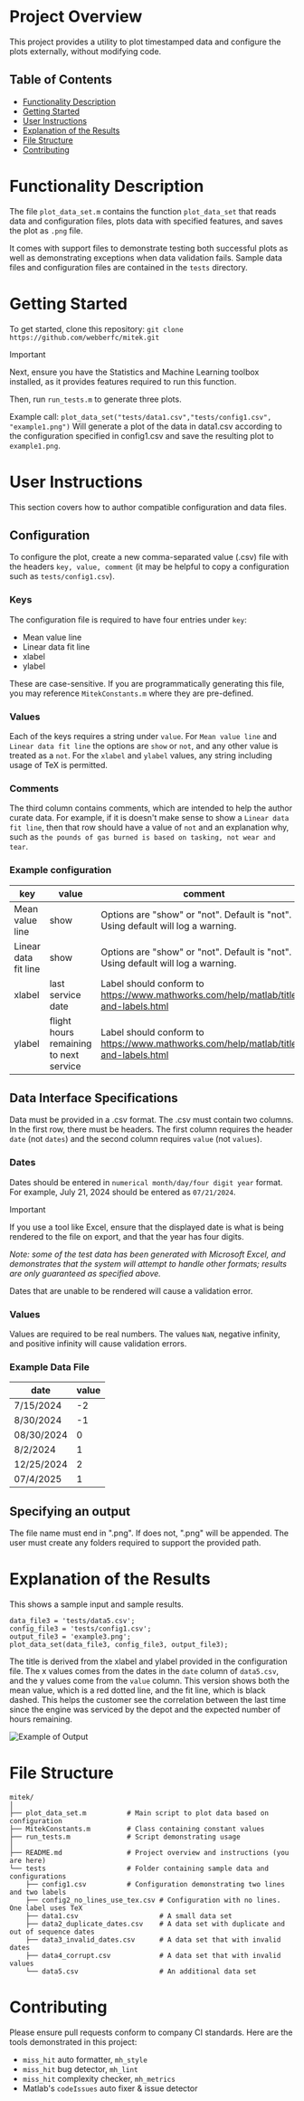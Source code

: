 # Project Overview
This project provides a utility to plot timestamped data and configure the plots externally, without modifying code.

## Table of Contents
- [Functionality Description](#functionality-description)
- [Getting Started](#getting-started)
- [User Instructions](#user-instructions)
- [Explanation of the Results](#explanation-of-the-results)
- [File Structure](#file-structure)
- [Contributing](#contributing)

<a name="functionality-description"/></a>
# Functionality Description

The file `plot_data_set.m` contains the function `plot_data_set` that reads data and configuration files, plots data with specified features, and saves the plot as `.png` file.

It comes with support files to demonstrate testing both successful plots as well as demonstrating exceptions when data validation fails. Sample data files and configuration files are contained in the `tests` directory.

<a name="getting-started"></a>
# Getting Started

To get started, clone this repository:
`git clone https://github.com/webberfc/mitek.git`

> [!IMPORTANT]  
> Next, ensure you have the Statistics and Machine Learning toolbox installed, as it provides features required to run this function.

Then, run `run_tests.m` to generate three plots. 

Example call:
`plot_data_set("tests/data1.csv","tests/config1.csv", "example1.png")`
Will generate a plot of the data in data1.csv according to the
configuration specified in config1.csv and save the resulting plot to
`example1.png`.

<a name="user-instructions"></a>
# User Instructions  

This section covers how to author compatible configuration and data files.

## Configuration
To configure the plot, create a new comma-separated value (.csv) file with the headers `key, value, comment` (it may be helpful to copy a configuration such as `tests/config1.csv`).

### Keys
The configuration file is required to have four entries under `key`:
* Mean value line
* Linear data fit line
* xlabel
* ylabel

These are case-sensitive. If you are programmatically generating this file, you may reference `MitekConstants.m` where they are pre-defined.

### Values
Each of the keys requires a string under `value`. For `Mean value line` and `Linear data fit line` the options are `show` or `not`, and any other value is treated as a `not`. For the `xlabel` and `ylabel` values, any string including usage of TeX is permitted.

### Comments
The third column contains comments, which are intended to help the author curate data. For example, if it is doesn't make sense to show a `Linear data fit line`, then that row should have a value of `not` and an explanation why, such as `the pounds of gas burned is based on tasking, not wear and tear`.

### Example configuration
<html xmlns:v="urn:schemas-microsoft-com:vml"
xmlns:o="urn:schemas-microsoft-com:office:office"
xmlns:x="urn:schemas-microsoft-com:office:excel"
xmlns="http://www.w3.org/TR/REC-html40">

<head>

<meta name=ProgId content=Excel.Sheet>
<meta name=Generator content="Microsoft Excel 15">
<link id=Main-File rel=Main-File
href="file:///C:/Users/dev/AppData/Local/Temp/msohtmlclip1/01/clip.htm">
<link rel=File-List
href="file:///C:/Users/dev/AppData/Local/Temp/msohtmlclip1/01/clip_filelist.xml">
</head>

<body link="#467886" vlink="#96607D">

key | value | comment
-- | -- | --
Mean value line | show | Options are "show" or "not". Default is   "not". Using default will log a warning.
Linear data fit line | show | Options are "show" or "not". Default is   "not". Using default will log a warning.
xlabel | last service date | Label should conform to   https://www.mathworks.com/help/matlab/titles-and-labels.html
ylabel | flight hours remaining to next service | Label should conform to   https://www.mathworks.com/help/matlab/titles-and-labels.html

</body>
</html>

## Data Interface Specifications
Data must be provided in a .csv format. The .csv must contain two columns. In the first row, there must be headers. The first column requires the header `date` (not `dates`) and the second column requires `value` (not `values`). 

### Dates
Dates should be entered in `numerical month/day/four digit year` format.
For example, July 21, 2024 should be entered as `07/21/2024`.

> [!IMPORTANT]
> If you use a tool like Excel, ensure that the displayed date is what is being rendered to the file on export, and that the year has four digits.

_Note: some of the test data has been generated with Microsoft Excel, and demonstrates that the system will attempt to handle other formats; results are only guaranteed as specified above._

Dates that are unable to be rendered will cause a validation error.

### Values
Values are required to be real numbers. The values `NaN`, negative infinity, and positive infinity will cause validation errors.

### Example Data File

<html xmlns:v="urn:schemas-microsoft-com:vml"
xmlns:o="urn:schemas-microsoft-com:office:office"
xmlns:x="urn:schemas-microsoft-com:office:excel"
xmlns="http://www.w3.org/TR/REC-html40">

<head>
<meta name=ProgId content=Excel.Sheet>
<meta name=Generator content="Microsoft Excel 15">
<link id=Main-File rel=Main-File
href="file:///C:/Users/dev/AppData/Local/Temp/msohtmlclip1/01/clip.htm">
<link rel=File-List
href="file:///C:/Users/dev/AppData/Local/Temp/msohtmlclip1/01/clip_filelist.xml">
</head>
<body link="#467886" vlink="#96607D">

date | value
-- | --
7/15/2024 | -2
8/30/2024 | -1
08/30/2024 | 0
8/2/2024 | 1
12/25/2024 | 2
07/4/2025 | 1
</body></html>

## Specifying an output
The file name must end in ".png". If does not, ".png" will be appended. The user must create any folders required to support the provided path.

<a name="explanation-of-the-results"></a>
# Explanation of the Results

This shows a sample input and sample results.
```
data_file3 = 'tests/data5.csv';
config_file3 = 'tests/config1.csv';
output_file3 = 'example3.png';
plot_data_set(data_file3, config_file3, output_file3);
```

The title is derived from the xlabel and ylabel provided in the configuration
file. The x values comes from the dates in the `date` column of `data5.csv`,
and the y values come from the `value` column. This version shows both
the mean value, which is a red dotted line, and the fit line, which is
black dashed. This helps the customer see the correlation between the last
time since the engine was serviced by the depot and the expected number of
hours remaining.

![Example of Output](https://github.com/webberfc/mitek/blob/main/example3.png)

<a name="file-structure"></a>
# File Structure

``` ~bash
mitek/
│
├── plot_data_set.m          # Main script to plot data based on configuration
├── MitekConstants.m         # Class containing constant values
├── run_tests.m              # Script demonstrating usage
│
├── README.md                # Project overview and instructions (you are here)
└── tests                    # Folder containing sample data and configurations
    ├── config1.csv          # Configuration demonstrating two lines and two labels
    ├── config2_no_lines_use_tex.csv # Configuration with no lines. One label uses TeX
    ├── data1.csv                    # A small data set
    ├── data2_duplicate_dates.csv    # A data set with duplicate and out of sequence dates
    ├── data3_invalid_dates.csv      # A data set that with invalid dates
    ├── data4_corrupt.csv            # A data set that with invalid values
    └── data5.csv                    # An additional data set
```

<a name="contributing"></a>
# Contributing

Please ensure pull requests conform to company CI standards.
Here are the tools demonstrated in this project:
- `miss_hit` auto formatter, `mh_style`
- `miss_hit` bug detector, `mh_lint`
- `miss_hit` complexity checker, `mh_metrics`
- Matlab's `codeIssues` auto fixer & issue detector

